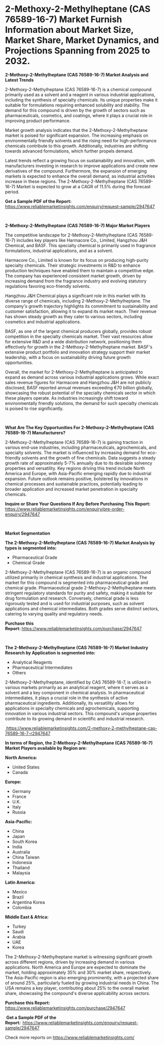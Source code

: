 <p><h1>2-Methoxy-2-Methylheptane (CAS 76589-16-7) Market Furnish Information about Market Size, Market Share, Market Dynamics, and Projections Spanning from 2025 to 2032.</h1></p><p><strong>2-Methoxy-2-Methylheptane (CAS 76589-16-7) Market Analysis and Latest Trends</strong></p>
<p><p>2-Methoxy-2-Methylheptane (CAS 76589-16-7) is a chemical compound primarily used as a solvent and a reagent in various industrial applications, including the synthesis of specialty chemicals. Its unique properties make it suitable for formulations requiring enhanced solubility and stability. The demand for this compound is driven by the growth of sectors such as pharmaceuticals, cosmetics, and coatings, where it plays a crucial role in improving product performance.</p><p>Market growth analysis indicates that the 2-Methoxy-2-Methylheptane market is poised for significant expansion. The increasing emphasis on environmentally friendly solvents and the rising need for high-performance chemicals contribute to this growth. Additionally, industries are shifting towards advanced formulations, which further propels demand.</p><p>Latest trends reflect a growing focus on sustainability and innovation, with manufacturers investing in research to improve applications and create new derivatives of the compound. Furthermore, the expansion of emerging markets is expected to enhance the overall demand, as industrial activities increase in these regions. The 2-Methoxy-2-Methylheptane (CAS 76589-16-7) Market is expected to grow at a CAGR of 11.5% during the forecast period.</p></p>
<p><strong>Get a Sample PDF of the Report:&nbsp;</strong> <a href="https://www.reliablemarketinsights.com/enquiry/request-sample/2947647?utm_campaign=3015&utm_medium=2&utm_source=Github&utm_content=ia&utm_term=12032025&utm_id=2-methoxy-2-methylheptane-cas-76589-16-7">https://www.reliablemarketinsights.com/enquiry/request-sample/2947647</a></p>
<p>&nbsp;</p>
<p><strong>2-Methoxy-2-Methylheptane (CAS 76589-16-7) Major Market Players</strong></p>
<p><p>The competitive landscape for 2-Methoxy-2-Methylheptane (CAS 76589-16-7) includes key players like Harmacore Co., Limited, Hangzhou J&H Chemical, and BASF. This specialty chemical is primarily used in fragrance formulations, industrial applications, and as a solvent.</p><p>Harmacore Co., Limited is known for its focus on producing high-purity specialty chemicals. Their strategic investments in R&D to enhance production techniques have enabled them to maintain a competitive edge. The company has experienced consistent market growth, driven by increasing demand from the fragrance industry and evolving statutory regulations favoring eco-friendly solvents.</p><p>Hangzhou J&H Chemical plays a significant role in this market with its diverse range of chemicals, including 2-Methoxy-2-Methylheptane. The company's growth trajectory highlights its commitment to sustainability and customer satisfaction, allowing it to expand its market reach. Their revenue has shown steady growth as they cater to various sectors, including cosmetics and industrial applications.</p><p>BASF, as one of the largest chemical producers globally, provides robust competition in the specialty chemicals market. Their vast resources allow for extensive R&D and a wide distribution network, positioning them effectively for growth in the 2-Methoxy-2-Methylheptane market. BASF's extensive product portfolio and innovation strategy support their market leadership, with a focus on sustainability driving future growth opportunities.</p><p>Overall, the market for 2-Methoxy-2-Methylheptane is anticipated to expand as demand across various industrial applications grows. While exact sales revenue figures for Harmacore and Hangzhou J&H are not publicly disclosed, BASF reported annual revenues exceeding €70 billion globally, showcasing the robust potential of the specialty chemicals sector in which these players operate. As industries increasingly shift toward environmentally friendly solutions, the demand for such specialty chemicals is poised to rise significantly.</p></p>
<p>&nbsp;</p>
<p><strong>What Are The Key Opportunities For 2-Methoxy-2-Methylheptane (CAS 76589-16-7) Manufacturers?</strong></p>
<p><p>2-Methoxy-2-Methylheptane (CAS 76589-16-7) is gaining traction in various end-use industries, including pharmaceuticals, agrochemicals, and specialty solvents. The market is influenced by increasing demand for eco-friendly solvents and the growth of fine chemicals. Data suggests a steady growth rate of approximately 5-7% annually due to its desirable solvency properties and versatility. Key regions driving this trend include North America and Europe, with Asia-Pacific emerging rapidly due to industrial expansion. Future outlook remains positive, bolstered by innovations in chemical processes and sustainable practices, potentially leading to broader application and increased market penetration in specialty chemicals.</p></p>
<p><strong>Inquire or Share Your Questions If Any Before Purchasing This Report:</strong> <a href="https://www.reliablemarketinsights.com/enquiry/pre-order-enquiry/2947647?utm_campaign=3015&utm_medium=2&utm_source=Github&utm_content=ia&utm_term=12032025&utm_id=2-methoxy-2-methylheptane-cas-76589-16-7">https://www.reliablemarketinsights.com/enquiry/pre-order-enquiry/2947647</a></p>
<p>&nbsp;</p>
<p><strong>Market Segmentation</strong></p>
<p><strong>The 2-Methoxy-2-Methylheptane (CAS 76589-16-7) Market Analysis by types is segmented into:</strong></p>
<p><ul><li>Pharmaceutical Grade</li><li>Chemical Grade</li></ul></p>
<p><p>2-Methoxy-2-Methylheptane (CAS 76589-16-7) is an organic compound utilized primarily in chemical synthesis and industrial applications. The market for this compound is segmented into pharmaceutical grade and chemical grade. Pharmaceutical grade 2-Methoxy-2-Methylheptane meets stringent regulatory standards for purity and safety, making it suitable for drug formulation and research. Conversely, chemical grade is less rigorously tested and is used for industrial purposes, such as solvent applications and chemical intermediates. Both grades serve distinct sectors, catering to varying quality and regulatory needs.</p></p>
<p><strong>Purchase this Report:&nbsp;</strong><a href="https://www.reliablemarketinsights.com/purchase/2947647?utm_campaign=3015&utm_medium=2&utm_source=Github&utm_content=ia&utm_term=12032025&utm_id=2-methoxy-2-methylheptane-cas-76589-16-7">https://www.reliablemarketinsights.com/purchase/2947647</a></p>
<p>&nbsp;</p>
<p><strong>The 2-Methoxy-2-Methylheptane (CAS 76589-16-7) Market Industry Research by Application is segmented into:</strong></p>
<p><ul><li>Analytical Reagents</li><li>Pharmaceutical Intermediates</li><li>Others</li></ul></p>
<p><p>2-Methoxy-2-Methylheptane, identified by CAS 76589-16-7, is utilized in various markets primarily as an analytical reagent, where it serves as a solvent and a key component in chemical analysis. In pharmaceutical intermediates, it plays a crucial role in the synthesis of active pharmaceutical ingredients. Additionally, its versatility allows for applications in specialty chemicals and agrochemicals, supporting innovation in various industrial sectors. This compound's unique properties contribute to its growing demand in scientific and industrial research.</p></p>
<p><a href="https://www.reliablemarketinsights.com/2-methoxy-2-methylheptane-cas-76589-16-7-r2947647?utm_campaign=3015&utm_medium=2&utm_source=Github&utm_content=ia&utm_term=12032025&utm_id=2-methoxy-2-methylheptane-cas-76589-16-7">&nbsp;https://www.reliablemarketinsights.com/2-methoxy-2-methylheptane-cas-76589-16-7-r2947647</a></p>
<p><strong>In terms of Region, the 2-Methoxy-2-Methylheptane (CAS 76589-16-7) Market Players available by Region are:</strong></p>
<p>
    <p> <strong> North America: </strong>
        <ul>
            <li>United States</li>
            <li>Canada</li>
        </ul>
        </p> 
    <p> <strong> Europe: </strong>
        <ul>
            <li>Germany</li>
            <li>France</li>
            <li>U.K.</li>
            <li>Italy</li>
            <li>Russia</li>
        </ul>
        </p> 
    <p> <strong> Asia-Pacific: </strong>
        <ul>
            <li>China</li>
            <li>Japan</li>
            <li>South Korea</li>
            <li>India</li>
            <li>Australia</li>
            <li>China Taiwan</li>
            <li>Indonesia</li>
            <li>Thailand</li>
            <li>Malaysia</li>
        </ul>
        </p> 
    <p> <strong> Latin America: </strong>
        <ul>
            <li>Mexico</li>
            <li>Brazil</li>
            <li>Argentina Korea</li>
            <li>Colombia</li>
        </ul>
        </p> 
    <p> <strong> Middle East & Africa: </strong>
        <ul>
            <li>Turkey</li>
            <li>Saudi</li>
            <li>Arabia</li>
            <li>UAE</li>
            <li>Korea</li>
        </ul>
    </p>
    </p>
<p><p>The 2-Methoxy-2-Methylheptane market is witnessing significant growth across different regions, driven by increasing demand in various applications. North America and Europe are expected to dominate the market, holding approximately 35% and 30% market share, respectively. The Asia-Pacific region is also emerging prominently, with a projected share of around 25%, particularly fueled by growing industrial needs in China. The USA remains a key player, contributing about 25% to the overall market share, showcasing the compound's diverse applicability across sectors.</p></p>
<p><strong>Purchase this Report: </strong><a href="https://www.reliablemarketinsights.com/purchase/2947647?utm_campaign=3015&utm_medium=2&utm_source=Github&utm_content=ia&utm_term=12032025&utm_id=2-methoxy-2-methylheptane-cas-76589-16-7">https://www.reliablemarketinsights.com/purchase/2947647</a></p>
<p>&nbsp;<strong>Get a Sample PDF of the Report:&nbsp;&nbsp;</strong><a href="https://www.reliablemarketinsights.com/enquiry/request-sample/2947647?utm_campaign=3015&utm_medium=2&utm_source=Github&utm_content=ia&utm_term=12032025&utm_id=2-methoxy-2-methylheptane-cas-76589-16-7">https://www.reliablemarketinsights.com/enquiry/request-sample/2947647</a></p>
<p><strong></strong></p>
<p>Check more reports on <a href="https://www.reliablemarketinsights.com/?utm_campaign=3015&utm_medium=2&utm_source=Github&utm_content=ia&utm_term=12032025&utm_id=2-methoxy-2-methylheptane-cas-76589-16-7">https://www.reliablemarketinsights.com/</a></p>